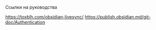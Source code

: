 Ссылки на руководства

https://toxblh.com/obsidian-livesync/
https://publish.obsidian.md/git-doc/Authentication
